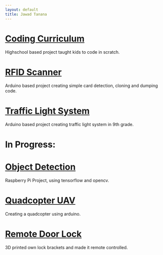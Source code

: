 ```yaml
---
layout: default
title: Jawad Tanana
---
```


# [Coding Curriculum](/projects/coding_curriculum.html)

Highschool based project taught kids to code in scratch.

# [RFID Scanner](/projects/rfid_scanner.html)

Arduino based project creating simple card detection, cloning and dumping code.

# [Traffic Light System](/projects/traffic_light_system.html)

Arduino based project creating traffic light system in 9th grade.

# In Progress:

# [Object Detection](/projects/object_detection.html)

Raspberry Pi Project, using tensorflow and opencv.

# [Quadcopter UAV](/projects/quadcopter.html)

Creating a quadcopter using arduino.

# [Remote Door Lock](/projects/remote_door_lock.html)

3D printed own lock brackets and made it remote controlled.


